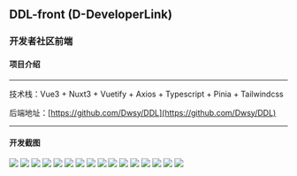 ## DDL-front (D-DeveloperLink)

### 开发者社区前端

#### 项目介绍

---

技术栈：Vue3 + Nuxt3 + Vuetify + Axios + Typescript + Pinia + Tailwindcss

后端地址：[https://github.com/Dwsy/DDL](https://github.com/Dwsy/DDL)

---

#### 开发截图

![](./doc/img/index.png)
![](./doc/img/indexDark.png)
![](./doc/img/article.png)
![](./doc/img/question.png)
![](./doc/img/question2.png)
![](./doc/img/answer.png)
![](./doc/img/answerEditor.png)
![](./doc/img/articleDark.png)
![](./doc/img/articleEditor.png)
![](./doc/img/articleEditorDark.png)
![](./doc/img/comment.png)
![](./doc/img/how2ask.png)
![](./doc/img/notify.png)
![](./doc/img/private.png)
![](./doc/img/private1.png)
![](./doc/img/tw.png)
